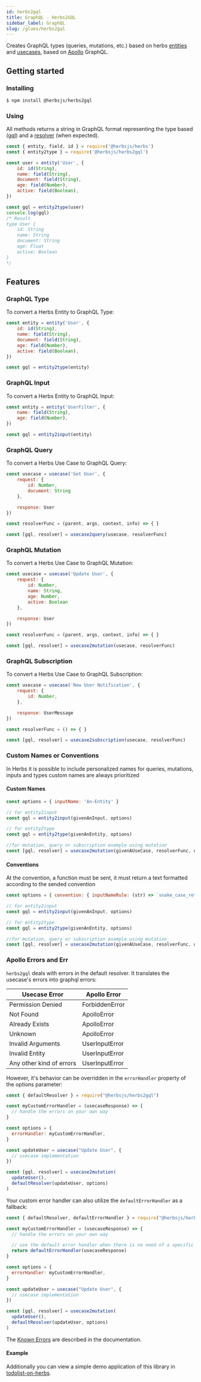 ```yaml
---
id: herbs2gql
title: GraphQL - Herbs2GQL
sidebar_label: GraphQL
slug: /glues/herbs2gql
---
```


Creates GraphQL types (queries, mutations, etc.) based on herbs [entities](/docs/entity/getting-started) and [usecases](/docs/usecase/getting-started), based on [Apollo](https://www.apollographql.com/) GraphQL.


## Getting started
### Installing
```bash
$ npm install @herbsjs/herbs2gql
```
### Using

All methods returns a string in GraphQL format representing the type based ([gql](https://www.apollographql.com/docs/apollo-server/api/apollo-server/#gql)) and a [resolver](https://www.apollographql.com/docs/apollo-server/data/resolvers/) (when expected).

``` js
const { entity, field, id } = require('@herbsjs/herbs')
const { entity2type } = require('@herbsjs/herbs2gql')

const user = entity('User', {
    id: id(String),
    name: field(String),
    document: field(String),
    age: field(Number),
    active: field(Boolean),
})

const gql = entity2type(user)
console.log(gql)
/* Result
type User {
    id: String
    name: String
    document: String
    age: Float
    active: Boolean
}
*/
```
## Features

### GraphQL Type

To convert a Herbs Entity to GraphQL Type:

```javascript
const entity = entity('User', {
    id: id(String),
    name: field(String),
    document: field(String),
    age: field(Number),
    active: field(Boolean),
})

const gql = entity2type(entity)
```

### GraphQL Input

To convert a Herbs Entity to GraphQL Input:

```javascript
const entity = entity('UserFilter', {    
    name: field(String),    
    age: field(Number),    
})

const gql = entity2input(entity)
```

### GraphQL Query

To convert a Herbs Use Case to GraphQL Query:

```javascript
const usecase = usecase('Get User', {
    request: {
        id: Number,
        document: String
    },

    response: User
})

const resolverFunc = (parent, args, context, info) => { }

const [gql, resolver] = usecase2query(usecase, resolverFunc)
```

### GraphQL Mutation

To convert a Herbs Use Case to GraphQL Mutation:

```javascript
const usecase = usecase('Update User', {
    request: {
        id: Number,
        name: String,
        age: Number,
        active: Boolean
    },

    response: User
})

const resolverFunc = (parent, args, context, info) => { }

const [gql, resolver] = usecase2mutation(usecase, resolverFunc)
```

### GraphQL Subscription

To convert a Herbs Use Case to GraphQL Subscription:

```javascript
const usecase = usecase('New User Notification', {
    request: {
        id: Number,        
    },

    response: UserMessage
})

const resolverFunc = () => { }

const [gql, resolver] = usecase2subscription(usecase, resolverFunc)
```

### Custom Names or Conventions
In Herbs it is possible to include personalized names for queries, mutations, inputs and types
custom names are always prioritized

#### Custom Names

```javascript
const options = { inputName: 'An-Entity' }

// for entity2input
const gql = entity2input(givenAnInput, options)

// for entity2type
const gql = entity2type(givenAnEntity, options)

//for mutation, query or subscription example using mutation
const [gql, resolver] = usecase2mutation(givenAUseCase, resolverFunc, options)
```

#### Conventions
At the convention, a function must be sent, it must return a text formatted according to the sended convention
```javascript
const options = { convention: { inputNameRule: (str) => `snake_case_returned` }}

// for entity2input
const gql = entity2input(givenAnInput, options)

// for entity2type
const gql = entity2type(givenAnEntity, options)

//for mutation, query or subscription example using mutation
const [gql, resolver] = usecase2mutation(givenAUseCase, resolverFunc, options)
```

### Apollo Errors and Err

`herbs2gql` deals with errors in the default resolver. It translates the usecase's errors into graphql errors:

| Usecase Error            | Apollo Error   |
|--------------------------|----------------|
| Permission Denied        | ForbiddenError |
| Not Found                | ApolloError    |
| Already Exists           | ApolloError    |
| Unknown                  | ApolloError    |
| Invalid Arguments        | UserInputError |
| Invalid Entity           | UserInputError |
| Any other kind of errors | UserInputError |

However, it's behavior can be overridden in the `errorHandler` property of the options parameter:

```javascript
const { defaultResolver } = require("@herbsjs/herbs2gql")

const myCustomErrorHandler = (usecaseResponse) => {
  // handle the errors on your own way
}

const options = {
  errorHandler: myCustomErrorHandler,
}

const updateUser = usecase("Update User", {
  // usecase implementation
})

const [gql, resolver] = usecase2mutation(
  updateUser(),
  defaultResolver(updateUser, options)
)
```

Your custom error handler can also utilize the `defaultErrorHandler` as a fallback:

```javascript
const { defaultResolver, defaultErrorHandler } = require("@herbsjs/herbs2gql")

const myCustomErrorHandler = (usecaseResponse) => {
  // handle the errors on your own way

  // use the default error handler when there is no need of a specific treatment
  return defaultErrorHandler(usecaseResponse)
}

const options = {
  errorHandler: myCustomErrorHandler,
}

const updateUser = usecase("Update User", {
  // usecase implementation
})

const [gql, resolver] = usecase2mutation(
  updateUser(),
  defaultResolver(updateUser, options)
)
```

The [Known Errors​](/docs/usecase/result#known-errors) are described in the documentation.

#### Example

Additionally you can view a simple demo application of this library in [todolist-on-herbs](https://github.com/herbsjs/todolist-on-herbs).
